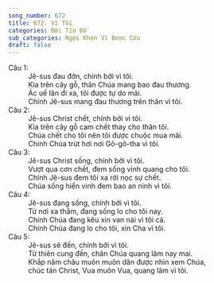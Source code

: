```yaml
---
song_number: 672
title: 672. Vì Tôi
categories: Đời Tín Đồ
sub_categories: Ngợi Khen Vì Được Cứu
draft: false
---
```

<dl><dt>Câu 1:</dt><dd data-verse="1">Jê-sus đau đớn, chính bởi vì tôi. <br/>Kìa trên cây gỗ, thân Chúa mang bao đau thương. <br/>Ác uế lăn đi xa, tôi được tự do mãi. <br/>Chính Jê-sus mang đau thương trên thân vì tôi. </dd><dt>Câu 2:</dt><dd data-verse="2">Jê-sus Christ chết, chính bởi vì tôi. <br/>Kìa trên cây gỗ cam chết thay cho thân tôi. <br/>Chúa chết cho tôi nên tôi được chuộc mua mãi. <br/>Chính Chúa trút hơi nơi Gô-gô-tha vì tôi. </dd><dt>Câu 3:</dt><dd data-verse="3">Jê-sus Christ sống, chính bởi vì tôi. <br/>Vượt qua cơn chết, đem sống vinh quang cho tôi. <br/>Chính Jê-sus đem tôi xa rời nọc sự chết. <br/>Chúa sống hiển vinh đem bao an ninh vì tôi. </dd><dt>Câu 4:</dt><dd data-verse="4">Jê-sus đang sống, chính bởi vì tôi. <br/>Từ nơi xa thẳm, đang sống lo cho tôi nay. <br/>Chính Chúa đang kêu xin van nài vì tôi cả. <br/>Chính Chúa đang lo cho tôi, xin Cha vì tôi. </dd><dt>Câu 5:</dt><dd data-verse="5">Jê-sus sẽ đến, chính bởi vì tôi. <br/>Từ thiên cung đến, chân Chúa quang lâm nay mai. <br/>Khắp năm châu muôn muôn dân được nhìn xem Chúa, <br/>chúc tán Christ, Vua muôn Vua, quang lâm vì tôi. </dd></dl>